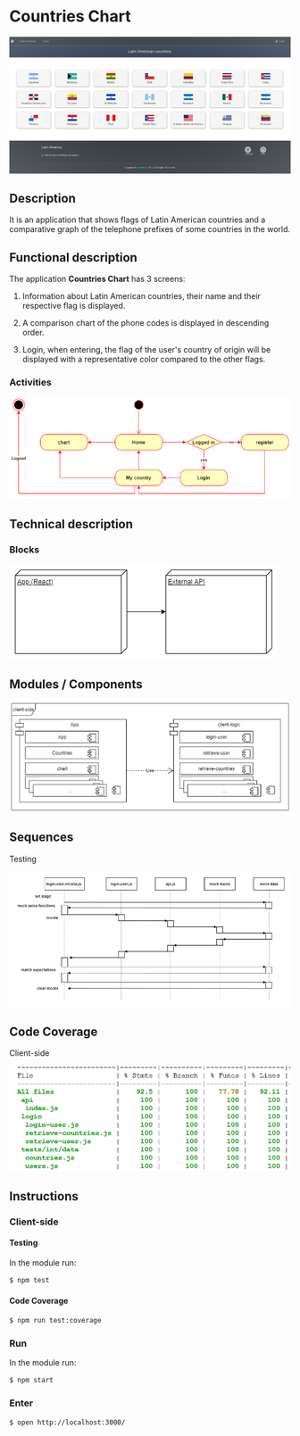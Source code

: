 # Countries Chart

![countries](src/assets/images/countries-chart.png)

## Description

It is an application that shows flags of Latin American countries and a comparative graph of the telephone prefixes of some countries in the world.

## Functional description

The application **Countries Chart** has 3 screens:

 1. Information about Latin American countries, their name and their respective flag is displayed.

 2. A comparison chart of the phone codes is displayed in descending order.

 3. Login, when entering, the flag of the user's country of origin will be displayed with a representative color compared to the other flags.

### Activities

![activities](src/assets/images/activity-functional-app.png)

## Technical description

### Blocks

![blocks](src/assets/images/blocks.png)

## Modules / Components

![modules](src/assets/images/modules-components.png)

## Sequences

Testing

![sequences](src/assets/images/testing-sequence.png)

## Code Coverage

Client-side

![coverage](src/assets/images/client-test-coverage.png)

## Instructions

### Client-side

#### Testing

In the module run:

```sh
$ npm test
```

#### Code Coverage

```sh
$ npm run test:coverage
```

### Run

In the module run:

```sh
$ npm start
```

### Enter

```sh
$ open http://localhost:3000/
```

